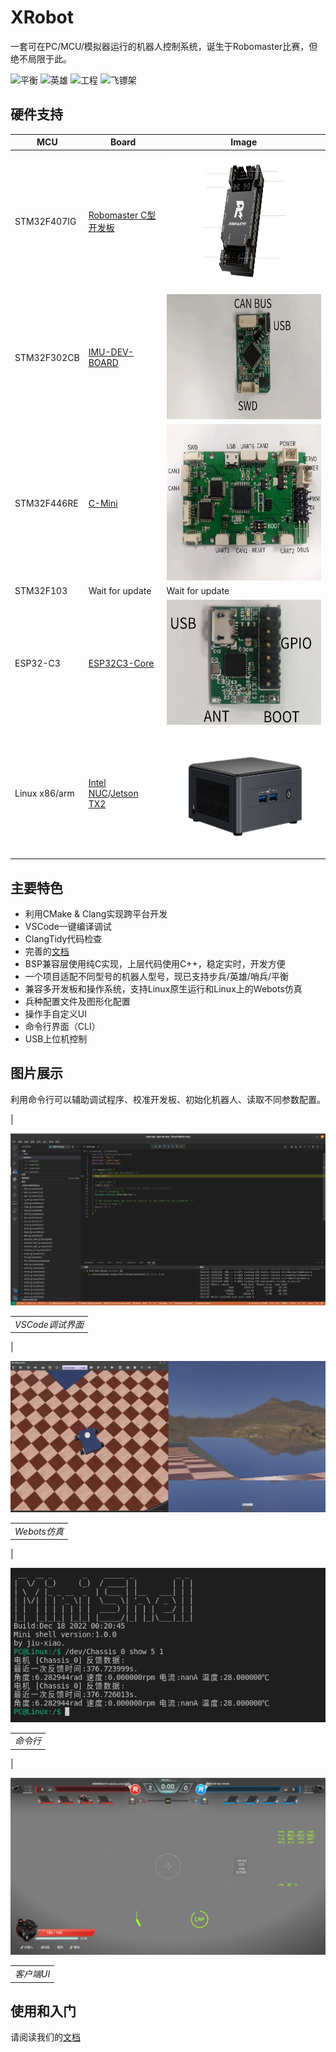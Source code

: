 # XRobot

一套可在PC/MCU/模拟器运行的机器人控制系统，诞生于Robomaster比赛，但绝不局限于此。

![平衡](./doc/image/平衡.gif "平衡") ![英雄](./doc/image/英雄.gif "英雄") ![工程](./doc/image/工程.gif "工程") ![飞镖架](./doc/image/飞镖架.gif "飞镖架")

## 硬件支持

| MCU           | Board                                                                                                                                                              | Image                                                              |
| ------------- | ------------------------------------------------------------------------------------------------------------------------------------------------------------------ | ------------------------------------------------------------------ |
| STM32F407IG   | [Robomaster C型开发板](https://www.robomaster.com/zh-CN/products/components/general/development-board-type-c/info)                                                 | <img src="doc/image/rm-c.png" width="500" height="220">            |
| STM32F302CB   | [IMU-DEV-BOARD](https://xrobot-org.github.io/1.hardware/3.IMU-DEV.html)                                                                                            | <img src="doc/image/IMU-DEV-1.jpg" width="350" height="200">       |
| STM32F446RE   | [C-Mini](https://xrobot-org.github.io/1.hardware/1.C-MINI.html)                                                                                                    | <img src="doc/image/C-MINI-1.jpg" width="350" height="250">        |
| STM32F103     | Wait for update                                                                                                                                                    | Wait for update                                                    |
| ESP32-C3      | [ESP32C3-Core](https://xrobot-org.github.io/1.hardware/2.ESP32C3-Core.html)                                                                                        | <img src="doc/image/esp32c3-core-1.jpeg" width="260" height="200"> |
| Linux x86/arm | [Intel NUC](https://www.intel.cn/content/www/cn/zh/products/details/nuc.html)/[Jetson TX2](https://www.nvidia.cn/autonomous-machines/embedded-systems/jetson-tx2/) | <img src="doc/image/nuc.jpg" width="350" height="200">             |

## 主要特色

* 利用CMake & Clang实现跨平台开发
* VSCode一键编译调试
* ClangTidy代码检查
* 完善的[文档](https://xrobot-org.github.io)
* BSP兼容层使用纯C实现，上层代码使用C++，稳定实时，开发方便
* 一个项目适配不同型号的机器人型号，现已支持步兵/英雄/哨兵/平衡
* 兼容多开发板和操作系统，支持Linux原生运行和Linux上的Webots仿真
* 兵种配置文件及图形化配置
* 操作手自定义UI
* 命令行界面（CLI）
* USB上位机控制

## 图片展示

利用命令行可以辅助调试程序、校准开发板、初始化机器人、读取不同参数配置。

|

![VSCode调试界面](./doc/image/调试界面.png?raw=true "VSCode调试界面")

 |                  |
 | :--------------: |
 | *VSCode调试界面* |

|

![Webots仿真](./doc/image/Webots仿真.png?raw=true "Webots仿真")

 |              |
 | :----------: |
 | *Webots仿真* |

|

![命令行](./doc/image/命令行.png?raw=true "命令行")

 |          |
 | :------: |
 | *命令行* |

|

![客户端UI](./doc/image/客户端UI.png?raw=true "客户端UI")

 |            |
 | :--------: |
 | *客户端UI* |

## 使用和入门

请阅读我们的[文档](https://xrobot-org.github.io)

